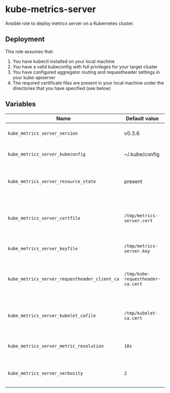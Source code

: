 # kube-metrics-server
Ansible role to deploy metrics server on a Kubernetes cluster.

## Deployment
This role assumes that:
1. You have kubectl installed on your local machine
2. You have a valid kubeconfig with full privileges for your target cluster
3. You have configured aggregator routing and requestheader settings in your kube-apiserver
4. The required certificate files are present in your local machine under the directories that you have specified (see below)

## Variables

|Name|Default value|Description|
|----|-------------|-----------|
|`kube_metrics_server_version`|v0.3.6|The version of the metrics-server.|
|`kube_metrics_server_kubeconfig`|~/.kube/config|Path to the kubeconfig to use.|
|`kube_metrics_server_resource_state`|present|The state of the metrics-server (present, absent, etc.)|
|`kube_metrics_server_certfile`|`/tmp/metrics-server.cert`|Certificate signed by Requestheader CA for metrics-server.|
|`kube_metrics_server_keyfile`|`/tmp/metrics-server.key`|Private key for metrics-server certificate.|
|`kube_metrics_server_requestheader_client_ca`|`/tmp/kube-requestheader-ca.cert`|Requestheader CA file used by kube-apiserver and metrics-server.|
|`kube_metrics_server_kubelet_cafile`|`/tmp/kubelet-ca.cert`|Kubelet CA file, used to connect to nodes to get metrics.|
|`kube_metrics_server_metric_resolution`|`10s`|The polling resolution of the metrics-server.|
|`kube_metrics_server_verbosity`|`2`|Verbosity level of metrics-server for logging.|

